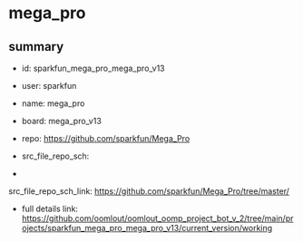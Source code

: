 # mega_pro
 
## summary 
* id: sparkfun_mega_pro_mega_pro_v13
* user: sparkfun
* name: mega_pro
* board: mega_pro_v13
* repo: https://github.com/sparkfun/Mega_Pro



* src_file_repo_sch: 
*
 src_file_repo_sch_link: https://github.com/sparkfun/Mega_Pro/tree/master/
* full details link: https://github.com/oomlout/oomlout_oomp_project_bot_v_2/tree/main/projects/sparkfun_mega_pro_mega_pro_v13/current_version/working  






